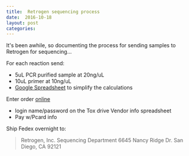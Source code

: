 ```yaml
---
title:  Retrogen sequencing process
date:  2016-10-18
layout: post
categories:
---
```

It's been awhile, so documenting the process for sending samples to Retrogen for sequencing...

For each reaction send:
  * 5uL PCR purified sample at 20ng/uL
  * 10uL primer at 10ng/uL
  * [Google Spreadsheet][1] to simplify the calculations

Enter order [online][2]
  * login name/password on the Tox drive Vendor info spreadsheet
  * Pay w/Pcard info

Ship Fedex overnight to:

>Retrogen, Inc.
>Sequencing Department
>6645 Nancy Ridge Dr.
>San Diego, CA 92121

[1]: https://docs.google.com/spreadsheets/d/19hSRidBUdqwhi9UYkcB23_dI-l5YArFiabIIQsuWbvs/edit?usp=sharing
[2]: http://sequencing.retrogen.com/cgi-bin/dna/seqreq2N.cgi?username=52212413,7198

